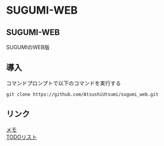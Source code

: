 # SUGUMI-WEB

## SUGUMI-WEB
SUGUMIのWEB版

## 導入
コマンドプロンプトで以下のコマンドを実行する
```
git clone https://github.com/AtsushiUtsumi/sugumi_web.git
```

## リンク
[メモ](document/MEMO.md)  
[TODOリスト](document/TODO.md)
